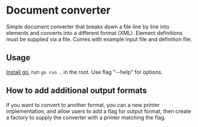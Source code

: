 # Document converter

Simple document converter that breaks down a file line by line into elements and converts into a different format (XML).
Element definitions must be supplied via a file. Comes with example input file and definition file.

## Usage
[Install go](https://go.dev/dl/), run `go run .` in the root. Use flag "--help" for options. 

## How to add additional output formats
If you want to convert to another format, you can a new printer implementation, and allow users to add a flag for output format,
then create a factory to supply the converter with a printer matching the flag.
